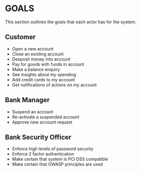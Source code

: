 # GOALS
This section outlines the goals that each actor has for the system.

## Customer
* Open a new account
* Close an existing account
* Desposit money into account
* Pay for goods with funds in account
* Make a balance enquiry
* See insights about my spending
* Add credit cards to my account
* Get notifications of actions on my account

## Bank Manager
* Suspend an account
* Re-activate a suspended account
* Approve new account request

## Bank Security Officer
* Enforce high levels of password security
* Enforce 2 factor authentication
* Make certain that system is PCI DSS compatible
* Make certain that OWASP principles are used
